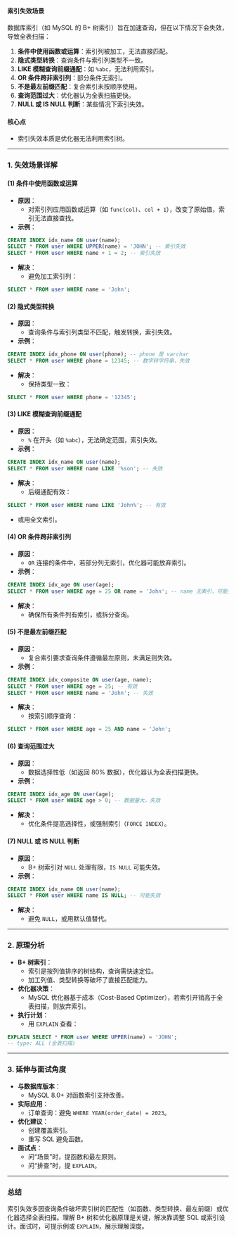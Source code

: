 
#### 索引失效场景
数据库索引（如 MySQL 的 B+ 树索引）旨在加速查询，但在以下情况下会失效，导致全表扫描：
1. **条件中使用函数或运算**：索引列被加工，无法直接匹配。
2. **隐式类型转换**：查询条件与索引列类型不一致。
3. **LIKE 模糊查询前缀通配**：如 `%abc`，无法利用索引。
4. **OR 条件跨非索引列**：部分条件无索引。
5. **不是最左前缀匹配**：复合索引未按顺序使用。
6. **查询范围过大**：优化器认为全表扫描更快。
7. **NULL 或 IS NULL 判断**：某些情况下索引失效。

#### 核心点
- 索引失效本质是优化器无法利用索引树。

---

### 1. 失效场景详解
#### (1) 条件中使用函数或运算
- **原因**：
  - 对索引列应用函数或运算（如 `func(col)`、`col + 1`），改变了原始值，索引无法直接查找。
- **示例**：
```sql
CREATE INDEX idx_name ON user(name);
SELECT * FROM user WHERE UPPER(name) = 'JOHN'; -- 索引失效
SELECT * FROM user WHERE name + 1 = 2; -- 索引失效
```
- **解决**：
  - 避免加工索引列：
```sql
SELECT * FROM user WHERE name = 'John';
```

#### (2) 隐式类型转换
- **原因**：
  - 查询条件与索引列类型不匹配，触发转换，索引失效。
- **示例**：
```sql
CREATE INDEX idx_phone ON user(phone); -- phone 是 varchar
SELECT * FROM user WHERE phone = 12345; -- 数字转字符串，失效
```
- **解决**：
  - 保持类型一致：
```sql
SELECT * FROM user WHERE phone = '12345';
```

#### (3) LIKE 模糊查询前缀通配
- **原因**：
  - `%` 在开头（如 `%abc`），无法确定范围，索引失效。
- **示例**：
```sql
CREATE INDEX idx_name ON user(name);
SELECT * FROM user WHERE name LIKE '%son'; -- 失效
```
- **解决**：
  - 后缀通配有效：
```sql
SELECT * FROM user WHERE name LIKE 'John%'; -- 有效
```
- 或用全文索引。

#### (4) OR 条件跨非索引列
- **原因**：
  - `OR` 连接的条件中，若部分列无索引，优化器可能放弃索引。
- **示例**：
```sql
CREATE INDEX idx_age ON user(age);
SELECT * FROM user WHERE age = 25 OR name = 'John'; -- name 无索引，可能失效
```
- **解决**：
  - 确保所有条件列有索引，或拆分查询。

#### (5) 不是最左前缀匹配
- **原因**：
  - 复合索引要求查询条件遵循最左原则，未满足则失效。
- **示例**：
```sql
CREATE INDEX idx_composite ON user(age, name);
SELECT * FROM user WHERE age = 25; -- 有效
SELECT * FROM user WHERE name = 'John'; -- 失效
```
- **解决**：
  - 按索引顺序查询：
```sql
SELECT * FROM user WHERE age = 25 AND name = 'John';
```

#### (6) 查询范围过大
- **原因**：
  - 数据选择性低（如返回 80% 数据），优化器认为全表扫描更快。
- **示例**：
```sql
CREATE INDEX idx_age ON user(age);
SELECT * FROM user WHERE age > 0; -- 数据量大，失效
```
- **解决**：
  - 优化条件提高选择性，或强制索引（`FORCE INDEX`）。

#### (7) NULL 或 IS NULL 判断
- **原因**：
  - B+ 树索引对 `NULL` 处理有限，`IS NULL` 可能失效。
- **示例**：
```sql
CREATE INDEX idx_name ON user(name);
SELECT * FROM user WHERE name IS NULL; -- 可能失效
```
- **解决**：
  - 避免 `NULL`，或用默认值替代。

---

### 2. 原理分析
- **B+ 树索引**：
  - 索引是按列值排序的树结构，查询需快速定位。
  - 加工列值、类型转换等破坏了直接匹配能力。
- **优化器决策**：
  - MySQL 优化器基于成本（Cost-Based Optimizer），若索引开销高于全表扫描，则放弃索引。
- **执行计划**：
  - 用 `EXPLAIN` 查看：
```sql
EXPLAIN SELECT * FROM user WHERE UPPER(name) = 'JOHN';
-- type: ALL (全表扫描)
```

---

### 3. 延伸与面试角度
- **与数据库版本**：
  - MySQL 8.0+ 对函数索引支持改善。
- **实际应用**：
  - 订单查询：避免 `WHERE YEAR(order_date) = 2023`。
- **优化建议**：
  - 创建覆盖索引。
  - 重写 SQL 避免函数。
- **面试点**：
  - 问“场景”时，提函数和最左原则。
  - 问“排查”时，提 `EXPLAIN`。

---

### 总结
索引失效多因查询条件破坏索引树的匹配性（如函数、类型转换、最左前缀）或优化器选择全表扫描。理解 B+ 树和优化器原理是关键，解决靠调整 SQL 或索引设计。面试时，可提示例或 `EXPLAIN`，展示理解深度。